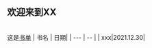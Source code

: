 ## 欢迎来到XX
\
这是[书单](https://github.com/Jezreel-7/Jezreel-7.github.io/edit/main/booklist.md)
| 书名 | 日期|
| --- | -- |
| xxx|2021.12.30|